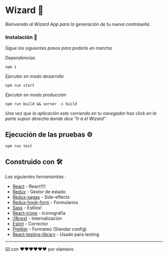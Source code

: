 # Wizard 🚀

_Bienvenido al Wizard App para la generación de tu nueva contraseña._

### Instalación 🔧

_Sigue los siguientes pasos para poderlo en marcha._

_Dependencias_

```
npm i
```

_Ejecutar en modo desarrollo_

```
npm run start
```

_Ejecutar en modo producción_

```
npm run build && server -s build
```

_Una vez que la aplicación este corriendo en tu navegador haz click en la parte supior derecha donde dice "Ir a el Wizard"._


## Ejecución de las pruebas ⚙️

```
npm run test
```

## Construido con 🛠️

_Las siguientes herramientas :_


* [React](https://es.reactjs.org/) - React!!!!
* [Redux](https://redux.js.org/tutorials/fundamentals/part-5-ui-react) - Gestor de estado
* [Redux-sagas](https://redux-saga.js.org/) - Side-effects
* [Redux-hook-form](https://react-hook-form.com/) - Formularios
* [Sass](https://sass-lang.com/) - Estilos!
* [React-icons](https://react-icons.github.io/react-icons/) - Iconografía
* [i18next](https://react.i18next.com/legacy-v9/step-by-step-guide) - Internalización
* [Eslint](https://prettier.io/) - Corrector
* [Prettier](https://eslint.org/) - Formateo (Standar config)
* [React-testing-library](https://testing-library.com/docs/react-testing-library/intro/) - Usado para testing


---
⌨️ con ❤️❤️❤️❤️❤️❤️ por xlameiro
